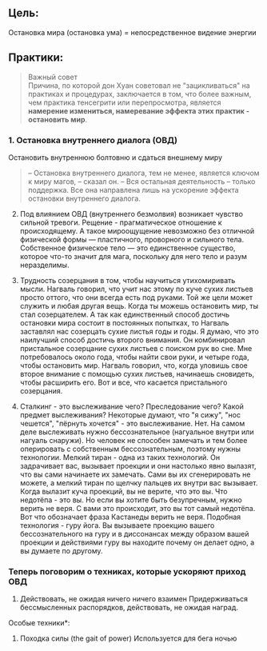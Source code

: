 ## Цель:
Остановка мира (остановка ума) = непосредственное видение энергии

## Практики:

> Важный совет\
Причина, по которой дон Хуан советовал не "зацикливаться" на практиках и процедурах, заключается в том, что более важным, чем практика тенсегрити или перепросмотра, является **намерение измениться, намеревание эффекта этих практик - остановить мир**.

### 1. Остановка внутреннего диалога (ОВД)
Остановить внутреннюю болтовню и сдаться внешнему миру
> – Остановка внутреннего диалога, тем не менее, является ключом к миру магов, – сказал он. – Вся остальная деятельность – только поддержка. Все она направлена лишь на ускорение эффекта остановки внутреннего диалога.

2. Под влиянием ОВД (внутреннего безмолвия) возникает чувство сильной тревоги. Рещение - прагматическое отношение к происходящему. А такое мироощущение невозможно без отличной физической формы — пластичного, проворного и сильного тела. Собственное физическое тело — это единственное существо, которое что-то значит для мага, поскольку для него тело и разум неразделимы. 

3. Трудность созерцания в том, чтобы научиться утихомиривать мысли. Нагваль говорил, что учит нас этому по куче сухих листьев просто оттого, что они всегда есть под руками. Той же цели может служить и любая другая вещь. Когда ты можешь остановить мир, ты стал созерцателем. А так как единственный способ достичь остановки мира состоит в постоянных попытках, то Нагваль заставлял нас созерцать сухие листья годы и годы. Я думаю, что это наилучший способ достичь второго внимания. Он комбинировал пристальное созерцание сухих листьев с поиском рук во сне. Мне потребовалось около года, чтобы найти свои руки, и четыре года, чтобы остановить мир. Нагваль говорил, что, когда уловишь свое второе внимание с помощью сухих листьев, начинаешь сновидеть, чтобы расширить его. Вот и все, что касается пристального созерцания.

4. Сталкинг - это выслеживание чего? Преследование чего? Какой предмет выслеживания? Некоторые думают, что "я сижу", "нос чешется", "пёрнуть хочется" - это выслеживание. Нет.
На самом деле выслеживать нужно бессознательное (нагуальное внутри или нагуаль снаружи). Но человек не способен замечать и тем более оперировать с собственным бессознательным, поэтому нужны технологии. Мелкий тиран - одна из таких технологий. Он задрачивает вас, вызывает проекции и они настолько явно вылазят, что вы сами начинаете их замечать. Сами вы их сгенерировать не можете, а мелкий тиран по щелчку пальцев их внутри вас вызывает. Когда вылазит куча проекций, вы не верите, что это вы. Что недотёпа - это вы. Но если вы хотите быть безупречным, нужно верить не веря. С вами это происходит, это вы тот самый недотёпа. Вот что обозначает фраза Кастанеды верить не веря. Подобная технология - гуру йога. Вы вызываете проекцию вашего бессознательного на гуру и в диссонансах между образом вашей проекции и действиями гуру вы находите почему он делает одно, а вы думаете по другому.




### Теперь поговорим о техниках, которые ускоряют приход ОВД

1. Действовать, не ожидая ничего ничего взаимен
Придерживаться бессмысленных распорядков, действовать, не ожидая наград.















Особые техники*:
1. Походка силы (the gait of power)
Используется для бега ночью
